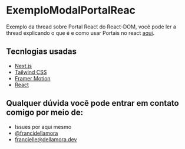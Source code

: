 #  ExemploModalPortalReac 

 Exemplo da thread sobre Portal React do React-DOM, você pode ler a thread explicando o que é e como usar Portais no react [aqui](https://twitter.com/francidellamora/status/1623671005989203968).


## Tecnlogias usadas

- [Next.js](https://nextjs.org)
- [Tailwind CSS](https://tailwindcss.com)
- [Framer Motion](https://www.framer.com/motion/)
- [React](https://pt-br.reactjs.org/)

## Qualquer dúvida você pode entrar em contato comigo por meio de:

- Issues por aqui mesmo
- [@francidellamora](https://twitter.com/francidellamora)
- francielle@dellamora.dev
